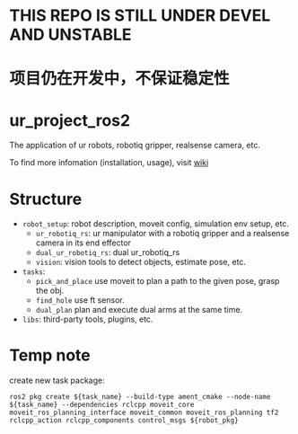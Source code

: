 # THIS REPO IS STILL UNDER DEVEL AND UNSTABLE
# 项目仍在开发中，不保证稳定性
# ur_project_ros2
The application of ur robots, robotiq gripper, realsense camera, etc. 

To find more infomation (installation, usage), visit [wiki](https://github.com/zitongbai/ur_project_ros2/wiki)

# Structure


* `robot_setup`: robot description, moveit config, simulation env setup, etc. 
    * `ur_robotiq_rs`: ur manipulator with a robotiq gripper and a realsense camera in its end effector
    * `dual_ur_robotiq_rs`: dual ur_robotiq_rs
    * `vision`: vision tools to detect objects, estimate pose, etc. 
* `tasks`:
    * `pick_and_place` use moveit to plan a path to the given pose, grasp the obj.
    * `find_hole` use ft sensor.
    * `dual_plan` plan and execute dual arms at the same time.
* `libs`: third-party tools, plugins, etc. 

# Temp note

create new task package: 
```shell
ros2 pkg create ${task_name} --build-type ament_cmake --node-name ${task_name} --dependencies rclcpp moveit_core moveit_ros_planning_interface moveit_common moveit_ros_planning tf2 rclcpp_action rclcpp_components control_msgs ${robot_pkg}
```